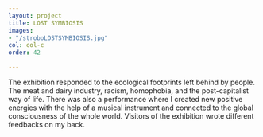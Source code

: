 ```yaml
---
layout: project
title: LOST SYMBIOSIS
images:
- "/stroboLOSTSYMBIOSIS.jpg"
col: col-c
order: 42

---
```

The exhibition responded to the ecological footprints left behind by people. The meat and dairy industry, racism, homophobia, and the post-capitalist way of life. There was also a performance where I created new positive energies with the help of a musical instrument and connected to the global consciousness of the whole world. Visitors of the exhibition wrote different feedbacks on my back.
